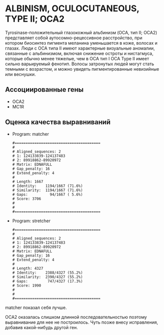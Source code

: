 #  ALBINISM, OCULOCUTANEOUS, TYPE II; OCA2 

Tyrosinase-положительный глазокожный альбинизм (OCA, тип II; OCA2) представляет собой аутосомно-рецессивное расстройство, при котором биосинтез пигмента меланина уменьшается в коже, волосах и глазах. Люди с OCA типа II имеют характерные визуальные аномалии, связанные с альбинизмом, включая снижение остроты и нистагмуса, которые обычно менее тяжелые, чем в OCA тип I
OCA Type II имеет сильно варьируемый фенотип. Волосы затронутых людей могут стать темными с возрастом, и можно увидеть пигментированные невизийные или веснушки.

## Ассоциированные гены
-  OCA2
-  MC1R

## Оценка качества выравниваний

- Program: matcher      
  ```
  #=======================================
  #
  # Aligned_sequences: 2
  # 1: 124133839-124137483
  # 2: 89918862-89920972
  # Matrix: EDNAFULL
  # Gap_penalty: 16
  # Extend_penalty: 4
  #
  # Length: 1667
  # Identity:    1194/1667 (71.6%)
  # Similarity:  1194/1667 (71.6%)
  # Gaps:          94/1667 ( 5.6%)
  # Score: 3706
  # 
  #
  #=======================================
  ```
- Program: stretcher    
  ```
  #=======================================
  #
  # Aligned_sequences: 2
  # 1: 124133839-124137483
  # 2: 89918862-89920972
  # Matrix: EDNAFULL
  # Gap_penalty: 16
  # Extend_penalty: 4
  #
  # Length: 4327
  # Identity:    2388/4327 (55.2%)
  # Similarity:  2390/4327 (55.2%)
  # Gaps:         747/4327 (17.3%)
  # Score: 1990
  # 
  #
  #=======================================
  ```

matcher показал себя лучше.

OCA2 оказалась слишком длинной последовательностью поэтому выравнивание для нее не построилось. Чуть позже внесу исправления, добавив какой-нибудь другой ген.
